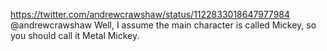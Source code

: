 https://twitter.com/andrewcrawshaw/status/1122833018647977984 @andrewcrawshaw Well, I assume the main character is called Mickey, so you should call it Metal Mickey.